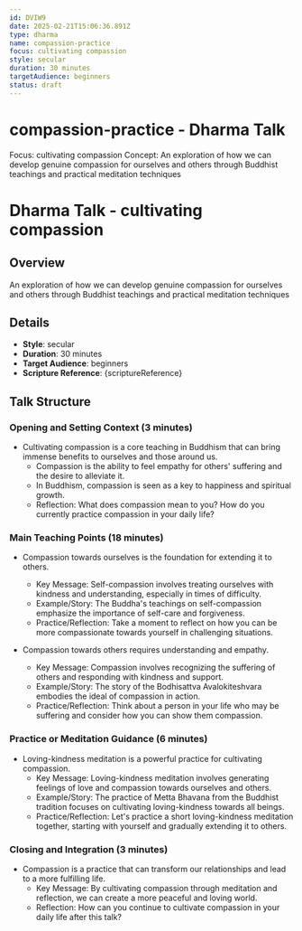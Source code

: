 ```yaml
---
id: DVIW9
date: 2025-02-21T15:06:36.891Z
type: dharma
name: compassion-practice
focus: cultivating compassion
style: secular
duration: 30 minutes
targetAudience: beginners
status: draft
---
```

# compassion-practice - Dharma Talk
Focus: cultivating compassion
Concept: An exploration of how we can develop genuine compassion for ourselves and others through Buddhist teachings and practical meditation techniques
# Dharma Talk - cultivating compassion

## Overview

An exploration of how we can develop genuine compassion for ourselves and others through Buddhist teachings and practical meditation techniques

## Details
- **Style**: secular
- **Duration**: 30 minutes
- **Target Audience**: beginners
- **Scripture Reference**: {scriptureReference}

## Talk Structure

### Opening and Setting Context (3 minutes)
- Cultivating compassion is a core teaching in Buddhism that can bring immense benefits to ourselves and those around us.
  - Compassion is the ability to feel empathy for others' suffering and the desire to alleviate it.
  - In Buddhism, compassion is seen as a key to happiness and spiritual growth.
  - Reflection: What does compassion mean to you? How do you currently practice compassion in your daily life?

### Main Teaching Points (18 minutes)
- Compassion towards ourselves is the foundation for extending it to others.
  - Key Message: Self-compassion involves treating ourselves with kindness and understanding, especially in times of difficulty.
  - Example/Story: The Buddha's teachings on self-compassion emphasize the importance of self-care and forgiveness.
  - Practice/Reflection: Take a moment to reflect on how you can be more compassionate towards yourself in challenging situations.

- Compassion towards others requires understanding and empathy.
  - Key Message: Compassion involves recognizing the suffering of others and responding with kindness and support.
  - Example/Story: The story of the Bodhisattva Avalokiteshvara embodies the ideal of compassion in action.
  - Practice/Reflection: Think about a person in your life who may be suffering and consider how you can show them compassion.

### Practice or Meditation Guidance (6 minutes)
- Loving-kindness meditation is a powerful practice for cultivating compassion.
  - Key Message: Loving-kindness meditation involves generating feelings of love and compassion towards ourselves and others.
  - Example/Story: The practice of Metta Bhavana from the Buddhist tradition focuses on cultivating loving-kindness towards all beings.
  - Practice/Reflection: Let's practice a short loving-kindness meditation together, starting with yourself and gradually extending it to others.

### Closing and Integration (3 minutes)
- Compassion is a practice that can transform our relationships and lead to a more fulfilling life.
  - Key Message: By cultivating compassion through meditation and reflection, we can create a more peaceful and loving world.
  - Reflection: How can you continue to cultivate compassion in your daily life after this talk?
